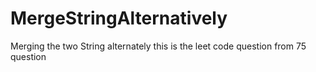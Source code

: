 # MergeStringAlternatively
Merging the two String alternately
this is the leet code question from 75 question
